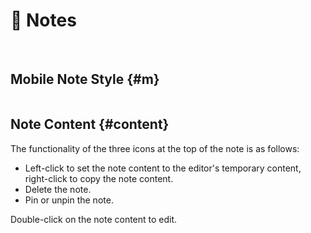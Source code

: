 <script setup lang="ts">
import { onMounted } from 'vue'
import { info } from '../../scripts/stat-api'

onMounted(() => {
  info()
})
</script>

# 🎫 Notes

<br/>
<bl-theme-img light-img="../../imgs/note/note_light.png" dark-img="../imgs/note/note_dark.png"/>

## Mobile Note Style {#m}

<div style="display:flex;flex-direction: row;justify-content: center;">
<div style="width:50%;"><bl-img src="../../imgs/note/note_m.png" width="300px" /></div>
<div style="width:50%;"><bl-img src="../../imgs/note/note_m_upd.png" width="300px" /></div>
</div>

## Note Content {#content}

<bl-img src="../../imgs/note/note_card.png" width="250px" :shadow="false"  />

The functionality of the three icons at the top of the note is as follows:

- Left-click to set the note content to the editor's temporary content, right-click to copy the note content.
- Delete the note.
- Pin or unpin the note.

Double-click on the note content to edit.
